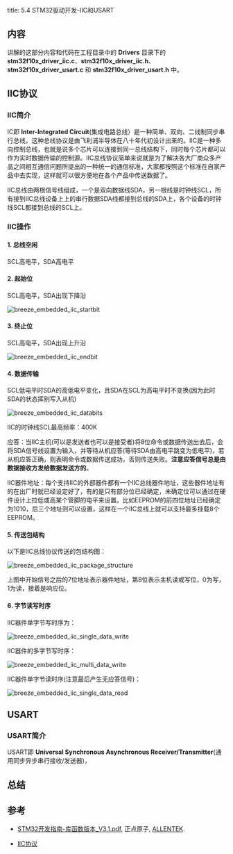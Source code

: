 title: 5.4 STM32驱动开发-IIC和USART

## 内容

讲解的这部分内容和代码在工程目录中的 **Drivers** 目录下的 **stm32f10x_driver_iic.c**、**stm32f10x_driver_iic.h**、**stm32f10x_driver_usart.c** 和 **stm32f10x_driver_usart.h** 中。

## IIC协议

### IIC简介

IC即 **Inter-Integrated Circuit**(集成电路总线）是一种简单、双向、二线制同步串行总线，这种总线协议是由飞利浦半导体在八十年代初设计出来的。IIC是一种多向控制总线，也就是说多个芯片可以连接到同一总线结构下，同时每个芯片都可以作为实时数据传输的控制源。IIC总线协议简单来说就是为了解决各大厂商众多产品之间相互通信问题所提出的一种统一的通信标准，大家都按照这个标准在自家产品中去实现，这样就可以很方便地在各个产品中传送数据了。

IIC总线由两根信号线组成，一个是双向数据线SDA，另一根线是时钟线SCL，所有接到IIC总线设备上上的串行数据SDA线都接到总线的SDA上，各个设备的时钟线SCL都接到总线的SCL上。

### IIC操作

#### 1. 总线空闲

SCL高电平，SDA高电平

#### 2. 起始位

SCL高电平，SDA出现下降沿

![breeze_embedded_iic_startbit](https://microdynamics-1256406063.cos.ap-shanghai.myqcloud.com/breeze/embedded/iic_startbit.png)

#### 3. 终止位

SCL高电平，SDA出现上升沿

![breeze_embedded_iic_endbit](https://microdynamics-1256406063.cos.ap-shanghai.myqcloud.com/breeze/embedded/iic_endbit.png)

#### 4. 数据传输

SCL低电平时SDA的高低电平变化，且SDA在SCL为高电平时不变换(因为此时SDA的状态挥别写入从机)

![breeze_embedded_iic_databits](https://microdynamics-1256406063.cos.ap-shanghai.myqcloud.com/breeze/embedded/iic_databits.png)

IIC的时钟线SCL最高频率：400K

应答：当IIC主机(可以是发送者也可以是接受者)将8位命令或数据传送出去后，会将SDA信号线设置为输入，并等待从机应答(等待SDA由高电平跳变为低电平)，若从机应答正确，则表明命令或数据传送成功，否则传送失败。**注意应答信号总是由数据接收方发给数据发送方的**。

IIC器件地址：每个支持IIC的外部器件都有一个IIC总线器件地址，这些器件地址有的在出厂时就已经设定好了，有的是只有部分位已经确定，未确定位可以通过在硬件设计上拉低或高某个管脚的电平来设置。比如EEPROM的前四位地址已经确定为1010，后三个地址则可以设置，这样在一个IIC总线上就可以支持最多挂载8个EEPROM。

#### 5. 传送包结构

以下是IIC总线协议传送的包结构图：

![breeze_embedded_iic_package_structure](https://microdynamics-1256406063.cos.ap-shanghai.myqcloud.com/breeze/embedded/iic_package_structure.png)


上图中开始信号之后的7位地址表示器件地址，第8位表示主机读或写位，0为写，1为读，接着是响应位。

#### 6. 字节读写时序

IIC器件单字节写时序为：

![breeze_embedded_iic_single_data_write](https://microdynamics-1256406063.cos.ap-shanghai.myqcloud.com/breeze/embedded/iic_single_data_write.png)

IIC器件的多字节写时序：

![breeze_embedded_iic_multi_data_write](https://microdynamics-1256406063.cos.ap-shanghai.myqcloud.com/breeze/embedded/iic_multi_data_write.png)

IIC器件单字节读时序(注意最后产生无应答信号)：

![breeze_embedded_iic_single_data_read](https://microdynamics-1256406063.cos.ap-shanghai.myqcloud.com/breeze/embedded/iic_single_data_read.png)

## USART

### USART简介

USART即 **Universal Synchronous Asynchronous Receiver/Transmitter**(通用同步异步串行接收/发送器)，

## 总结

## 参考

* [STM32开发指南-库函数版本_V3.1.pdf](https://documents-1256406063.cos.ap-shanghai.myqcloud.com/STM32F1%E5%BC%80%E5%8F%91%E6%8C%87%E5%8D%97-%E5%BA%93%E5%87%BD%E6%95%B0%E7%89%88%E6%9C%AC_V3.1%20.pdf), 正点原子, [ALLENTEK](http://www.alientek.com/).

* [IIC协议](https://www.cnblogs.com/bixiaopengblog/p/7469536.html)